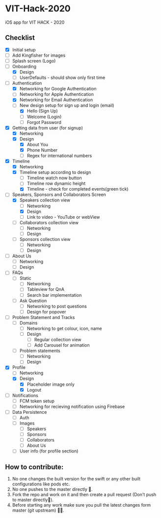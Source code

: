 # VIT-Hack-2020
iOS app for VIT HACK - 2020

## Checklist
- [x] Initial setup
- [ ] Add Kingfisher for images
- [ ] Splash screen (Logo)
- [ ] Onboarding
  - [x] Design
  - [ ] UserDefaults - should show only first time
- [ ] Authentication
  - [x] Networking for Google Authentication
  - [ ] Networking for Apple Authentication
  - [x] Networking for Email Authentication
  - [ ] New design setup for sign up and login (email)
    - [x] Hello (Sign Up)
    - [ ] Welcome (Login)
    - [ ] Forgot Password
- [x] Getting data from user (for signup)
  - [x] Networking 
  - [x] Design 
      - [x] About You
      - [x] Phone Number
      - [ ] Regex for international numbers
- [x] Timeline 
  - [x] Networking
  - [x] Timeline setup according to design
    - [ ] Timeline watch now button
    - [ ] Timeline row dynamic height
    - [x] Timeline - check for completed events(green tick)
- [ ] Speakers, Sponsors and Collaborators Screen
   - [x] Speakers collection view
        - [ ] Networking
        - [x] Design
        - [ ] Link to video - YouTube or webView
   - [ ] Collaborators collection view
        - [ ] Networking
        - [ ] Design
   - [ ] Sponsors collection view
        - [ ] Networking
        - [ ] Design 
- [ ] About Us
   - [ ] Networking
   - [ ] Design
- [ ] FAQs 
   - [ ] Static
        - [ ] Networking
        - [ ] Tableview for QnA
        - [ ] Search bar implementation 
   - [ ] Ask Question
      - [ ] Networking to post questions
      - [ ] Design for popover
      
- [ ] Problem Statement and Tracks 
   - [ ] Domains
      - [ ] Networking to get colour, icon, name
      - [ ] Design
          - [ ] Regular collection view
          - [ ] Add Carousel for animation
   - [ ] Problem statements
      - [ ] Networking
      - [ ] Design
 - [x] Profile
   - [ ] Networking 
   - [x] Design
      - [x] Placeholder image only
      - [x] Logout
- [ ] Notifications
  - [ ] FCM token setup 
  - [ ] Networking for recieving notification using Firebase
- [ ] Data Persistence
   - [ ] Auth 
   - [ ] Images 
      - [ ] Speakers
      - [ ] Sponsors
      - [ ] Collaborators
      - [ ] About Us 
   - [ ] User info (for profile section)
   
## How to contribute:

1. No one changes the built version for the swift or any other built configurations like pods etc.
2. No one pushes to the master directly 😬.
3. Fork the repo and work on it and then create a pull request (Don't push to master directly🤗).
4. Before starting any work make sure you pull the latest changes form master (git upstream) 👨‍💻.
